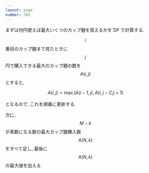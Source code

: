 ```yaml
---
layout: page
number: 385
---
```

まずは何円使えば最大いくつのカップ麺を買えるかを DP で計算する.

$$ i $$ 番目のカップ麺まで見たときに $$ j $$ 円で購入できる最大のカップ麺の数を $$ A(i, j) $$ とすると,

$$
A(i, j) = \max(A(i-1, j), A(i, j-C_i) + 1)
$$

となるので, これを順番に更新する.

次に, $$ M - k $$ が素数になる数の最大カップ麺購入数 $$ A(N, k) $$ をすべて足し, 最後に $$ A(N, k) $$ の最大値を加える.
